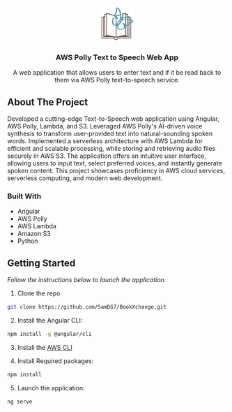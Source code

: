 <a name="readme-top"></a>

<br />
<div align="center">
  <a href="">
    <img src="https://github.com/SamDG7/BookXchange/blob/main/bookxchange_flutter/assets/logo_no_text.png" alt="Logo" width="80" height="80">
  </a>

  <h3 align="center">AWS Polly Text to Speech Web App</h3>

  <p align="center">
    A web application that allows users to enter text and if it be read back to them via AWS Polly text-to-speech service.
    <br />
  </p>
</div>

## About The Project
Developed a cutting-edge Text-to-Speech web application using Angular, AWS Polly, Lambda, and S3. Leveraged AWS Polly's AI-driven voice synthesis to transform user-provided text into natural-sounding spoken words. Implemented a serverless architecture with AWS Lambda for efficient and scalable processing, while storing and retrieving audio files securely in AWS S3. The application offers an intuitive user interface, allowing users to input text, select preferred voices, and instantly generate spoken content. This project showcases proficiency in AWS cloud services, serverless computing, and modern web development.

### Built With
* Angular
* AWS Polly
* AWS Lambda
* Amazon S3
* Python


## Getting Started

_Follow the instructions below to launch the application._

1. Clone the repo
  ```sh
  git clone https://github.com/SamDG7/BookXchange.git
  ```
2. Install the Angular CLI:
  ```sh
  npm install -g @angular/cli
  ```

3. Install the [AWS CLI](https://docs.aws.amazon.com/cli/latest/userguide/getting-started-install.html)
  
4. Install Required packages:
  ```sh
  npm install
  ```
5. Launch the application:
  ```sh
  ng serve
  ```




